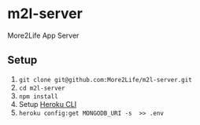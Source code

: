 # m2l-server
More2Life App Server

## Setup

1. `git clone git@github.com:More2Life/m2l-server.git`
2. `cd m2l-server`
3. `npm install`
4. Setup [Heroku CLI](https://devcenter.heroku.com/articles/heroku-cli)
5.  `heroku config:get MONGODB_URI -s  >> .env`